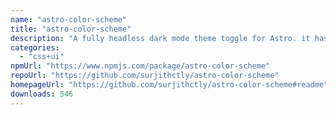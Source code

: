 ```yaml
---
name: "astro-color-scheme"
title: "astro-color-scheme"
description: "A fully headless dark mode theme toggle for Astro. it has built in support for both Dark & light mode along with the default System Auto mode."
categories:
  - "css+ui"
npmUrl: "https://www.npmjs.com/package/astro-color-scheme"
repoUrl: "https://github.com/surjithctly/astro-color-scheme"
homepageUrl: "https://github.com/surjithctly/astro-color-scheme#readme"
downloads: 546
---
```

